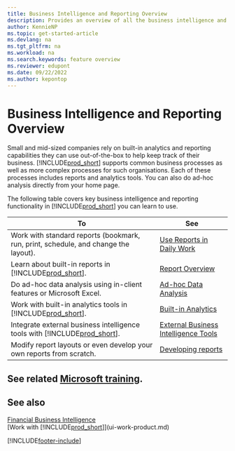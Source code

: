 ```yaml
---
title: Business Intelligence and Reporting Overview
description: Provides an overview of all the business intelligence and reporting features supported in Business Central.
author: KennieNP
ms.topic: get-started-article
ms.devlang: na
ms.tgt_pltfrm: na
ms.workload: na
ms.search.keywords: feature overview
ms.reviewer: edupont
ms.date: 09/22/2022
ms.author: kepontop
---
```

# <a name="business-intelligence-and-reporting-overview" />Business Intelligence and Reporting Overview

Small and mid-sized companies rely on built-in analytics and reporting capabilities they can use out-of-the-box to help keep track of their business. [!INCLUDE[prod_short](includes/prod_short.md)] supports common business processes as well as more complex processes for such organisations. Each of these processes includes reports and analytics tools. You can also do ad-hoc analysis directly from your home page.  

The following table covers key business intelligence and reporting functionality in [!INCLUDE[prod_short](includes/prod_short.md)] you can learn to use.

| To | See |
| --- | --- |
| Work with standard reports (bookmark, run, print, schedule, and change the layout). | [Use Reports in Daily Work](reports-use-reports.md) |
| Learn about built-in reports in [!INCLUDE[prod_short](includes/prod_short.md)]. |[Report Overview](reports-available-reports.md)|
| Do ad-hoc data analysis using in-client features or Microsoft Excel. | [Ad-hoc Data Analysis](reports-adhoc-analysis.md) |
| Work with built-in analytics tools in [!INCLUDE[prod_short](includes/prod_short.md)].| [Built-in Analytics](reports-built-in-analytics.md) |
| Integrate external business intelligence tools with [!INCLUDE[prod_short](includes/prod_short.md)].| [External Business Intelligence Tools](reports-external-analysis.md) |
|Modify report layouts or even develop your own reports from scratch. |[Developing reports](reports-develop-reports.md)|

## <a name="see-related-microsoft-training" />See related [Microsoft training](/training/paths/setup-reporting-dynamics-365-business-central/).

## <a name="see-also" />See also

[Financial Business Intelligence](bi.md)  
[Work with [!INCLUDE[prod_short](includes/prod_short.md)]](ui-work-product.md)  

[!INCLUDE[footer-include](includes/footer-banner.md)]
